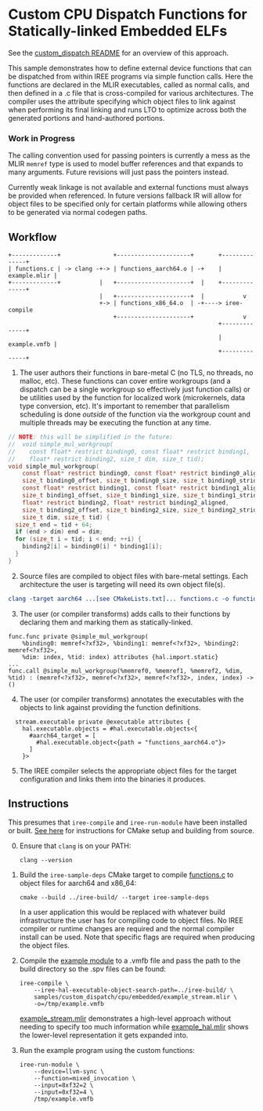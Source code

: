 # Custom CPU Dispatch Functions for Statically-linked Embedded ELFs

See the [custom_dispatch README](/samples/custom_dispatch/README.md) for an
overview of this approach.

This sample demonstrates how to define external device functions that can be
dispatched from within IREE programs via simple function calls. Here the
functions are declared in the MLIR executables, called as normal calls, and
then defined in a .c file that is cross-compiled for various architectures.
The compiler uses the attribute specifying which object files to link against
when performing its final linking and runs LTO to optimize across both the
generated portions and hand-authored portions.

### Work in Progress

The calling convention used for passing pointers is currently a mess as the MLIR
`memref` type is used to model buffer references and that expands to many
arguments. Future revisions will just pass the pointers instead.

Currently weak linkage is not available and external functions must always be
provided when referenced. In future versions fallback IR will allow for object
files to be specified only for certain platforms while allowing others to be
generated via normal codegen paths.

## Workflow

```
+-------------+               +---------------------+       +--------------+
| functions.c | -> clang -+-> | functions_aarch64.o | -+    | example.mlir |
+-------------+           |   +---------------------+  |    +--------------+
                          |   +---------------------+  |           v
                          +-> | functions_x86_64.o  | -+----> iree-compile
                              +---------------------+              v
                                                            +--------------+
                                                            | example.vmfb |
                                                            +--------------+
```

1. The user authors their functions in bare-metal C (no TLS, no threads, no
   malloc, etc). These functions can cover entire workgroups (and a dispatch can
   be a single workgroup so effectively just function calls) or be utilities
   used by the function for localized work (microkernels, data type conversion,
   etc). It's important to remember that parallelism scheduling is done
   _outside_ of the function via the workgroup count and multiple threads may be
   executing the function at any time.

```c
// NOTE: this will be simplified in the future:
//  void simple_mul_workgroup(
//    const float* restrict binding0, const float* restrict binding1,
//    float* restrict binding2, size_t dim, size_t tid);
void simple_mul_workgroup(
    const float* restrict binding0, const float* restrict binding0_aligned,
    size_t binding0_offset, size_t binding0_size, size_t binding0_stride,
    const float* restrict binding1, const float* restrict binding1_aligned,
    size_t binding1_offset, size_t binding1_size, size_t binding1_stride,
    float* restrict binding2, float* restrict binding2_aligned,
    size_t binding2_offset, size_t binding2_size, size_t binding2_stride,
    size_t dim, size_t tid) {
  size_t end = tid + 64;
  if (end > dim) end = dim;
  for (size_t i = tid; i < end; ++i) {
    binding2[i] = binding0[i] * binding1[i];
  }
}
```

2. Source files are compiled to object files with bare-metal settings. Each
   architecture the user is targeting will need its own object file(s).

```cmake
clang -target aarch64 ...[see CMakeLists.txt]... functions.c -o functions_aarch64.o
```

3. The user (or compiler transforms) adds calls to their functions by declaring
   them and marking them as statically-linked.

```mlir
func.func private @simple_mul_workgroup(
    %binding0: memref<?xf32>, %binding1: memref<?xf32>, %binding2: memref<?xf32>,
    %dim: index, %tid: index) attributes {hal.import.static}
...
func.call @simple_mul_workgroup(%memref0, %memref1, %memref2, %dim, %tid) : (memref<?xf32>, memref<?xf32>, memref<?xf32>, index, index) -> ()
```

4. The user (or compiler transforms) annotates the executables with the objects
   to link against providing the function definitions.

```mlir
  stream.executable private @executable attributes {
    hal.executable.objects = #hal.executable.objects<{
      #aarch64_target = [
        #hal.executable.object<{path = "functions_aarch64.o"}>
      ]
    }>
```

5. The IREE compiler selects the appropriate object files for the target
   configuration and links them into the binaries it produces.

## Instructions

This presumes that `iree-compile` and `iree-run-module` have been installed or
built. [See here](https://openxla.github.io/iree/building-from-source/getting-started/)
for instructions for CMake setup and building from source.

0. Ensure that `clang` is on your PATH:

    ```
    clang --version
    ```

1. Build the `iree-sample-deps` CMake target to compile
   [functions.c](./functions.c) to object files for aarch64 and x86_64:

    ```
    cmake --build ../iree-build/ --target iree-sample-deps
    ```

    In a user application this would be replaced with whatever build
    infrastructure the user has for compiling code to object files. No IREE
    compiler or runtime changes are required and the normal compiler install can
    be used. Note that specific flags are required when producing the object
    files.

2. Compile the [example module](./example_stream.mlir) to a .vmfb file and pass
   the path to the build directory so the .spv files can be found:

    ```
    iree-compile \
        --iree-hal-executable-object-search-path=../iree-build/ \
        samples/custom_dispatch/cpu/embedded/example_stream.mlir \
        -o=/tmp/example.vmfb
    ```

    [example_stream.mlir](./example_stream.mlir) demonstrates a high-level
    approach without needing to specify too much information while
    [example_hal.mlir](./example_hal.mlir) shows the lower-level representation
    it gets expanded into.

3. Run the example program using the custom functions:

    ```
    iree-run-module \
        --device=llvm-sync \
        --function=mixed_invocation \
        --input=8xf32=2 \
        --input=8xf32=4 \
        /tmp/example.vmfb
    ```
